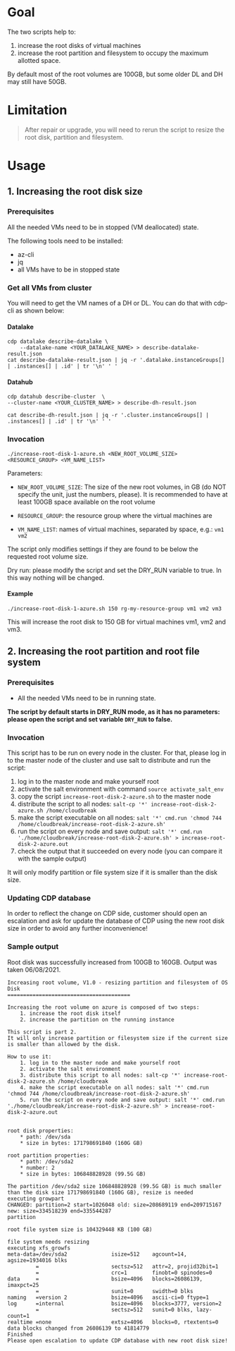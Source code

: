 # Goal

The two scripts help to:
1. increase the root disks of virtual machines
2. increase the root partition and filesystem to occupy the maximum allotted space.

By default most of the root volumes are 100GB, but some older DL and DH may still have 50GB.

# Limitation

> After repair or upgrade, you will need to rerun the script to resize the root disk, partition and filesystem.

# Usage

## 1. Increasing the root disk size

### Prerequisites

All the needed VMs need to be in stopped (VM deallocated) state.

The following tools need to be installed:

* az-cli
* jq
* all VMs have to be in stopped state

### Get all VMs from cluster
You will need to get the VM names of a DH or DL. You can do that with cdp-cli as shown below:

#### Datalake


```
cdp datalake describe-datalake \
    --datalake-name <YOUR_DATALAKE_NAME> > describe-datalake-result.json
cat describe-datalake-result.json | jq -r '.datalake.instanceGroups[] | .instances[] | .id' | tr '\n' ' ' 
```

#### Datahub

```
cdp datahub describe-cluster  \
--cluster-name <YOUR_CLUSTER_NAME> > describe-dh-result.json

cat describe-dh-result.json | jq -r '.cluster.instanceGroups[] | .instances[] | .id' | tr '\n' ' '
```

### Invocation

```./increase-root-disk-1-azure.sh <NEW_ROOT_VOLUME_SIZE> <RESOURCE_GROUP> <VM_NAME_LIST>```

Parameters:
* ```NEW_ROOT_VOLUME_SIZE```: The size of the new root volumes, in GB (do NOT specify the unit, just the numbers, please). It is recommended to have at least 100GB space available on the root volume
  
* ```RESOURCE_GROUP```: the resource group where the virtual machines are
* ```VM_NAME_LIST```: names of virtual machines, separated by space, e.g.: ```vm1 vm2```

The script only modifies settings if they are found to be below the requested root volume size.

Dry run: please modify the script and set the DRY_RUN variable to true. In this way nothing will be changed.

#### Example

```./increase-root-disk-1-azure.sh 150 rg-my-resource-group vm1 vm2 vm3```

This will increase the root disk to 150 GB for virtual machines vm1, vm2 and vm3.

## 2. Increasing the root partition and root file system

### Prerequisites

* All the needed VMs need to be in running state.

**The script by default starts in DRY_RUN mode, as it has no parameters: please open the script and set variable ```DRY_RUN``` to false.**

### Invocation

This script has to be run on every node in the cluster. For that, please log in to the master node of the cluster and use salt to distribute and run the script:

1. log in to the master node and make yourself root
2. activate the salt environment with command ```source activate_salt_env```
3. copy the script ```increase-root-disk-2-azure.sh``` to the master node
4. distribute the script to all nodes: ```salt-cp '*' increase-root-disk-2-azure.sh /home/cloudbreak```
5. make the script executable on all nodes: ```salt '*' cmd.run 'chmod 744 /home/cloudbreak/increase-root-disk-2-azure.sh'```
6. run the script on every node and save output: ```salt '*' cmd.run './home/cloudbreak/increase-root-disk-2-azure.sh' > increase-root-disk-2-azure.out```
7. check the output that it succeeded on every node (you can compare it with the sample output)

It will only modify partition or file system size if it is smaller than the disk size.

### Updating CDP database

In order to reflect the change on CDP side, customer should open an escalation and ask for update the database of CDP using the new root disk size in order to avoid any further inconvenience!

### Sample output
Root disk was successfully increased from 100GB to 160GB.
Output was taken 06/08/2021.

    Increasing root volume, V1.0 - resizing partition and filesystem of OS Disk
    =======================================
    
    Increasing the root volume on azure is composed of two steps:
        1. increase the root disk itself
        2. increase the partition on the running instance
    
    This script is part 2.
    It will only increase partition or filesystem size if the current size is smaller than allowed by the disk.
    
    How to use it:
        1. log in to the master node and make yourself root
        2. activate the salt environment
        3. distribute this script to all nodes: salt-cp '*' increase-root-disk-2-azure.sh /home/cloudbreak
        4. make the script executable on all nodes: salt '*' cmd.run 'chmod 744 /home/cloudbreak/increase-root-disk-2-azure.sh'
        5. run the script on every node and save output: salt '*' cmd.run './home/cloudbreak/increase-root-disk-2-azure.sh' > increase-root-disk-2-azure.out
    
    
    root disk properties: 
        * path: /dev/sda 
        * size in bytes: 171798691840 (160G GB)
    
    root partition properties: 
        * path: /dev/sda2
        * number: 2
        * size in bytes: 106848828928 (99.5G GB)
    
    The partition /dev/sda2 size 106848828928 (99.5G GB) is much smaller than the disk size 171798691840 (160G GB), resize is needed
    executing growpart
    CHANGED: partition=2 start=1026048 old: size=208689119 end=209715167 new: size=334518239 end=335544287
    partition
    
    root file system size is 104329448 KB (100 GB)
    
    file system needs resizing
    executing xfs_growfs
    meta-data=/dev/sda2              isize=512    agcount=14, agsize=1934016 blks
             =                       sectsz=512   attr=2, projid32bit=1
             =                       crc=1        finobt=0 spinodes=0
    data     =                       bsize=4096   blocks=26086139, imaxpct=25
             =                       sunit=0      swidth=0 blks
    naming   =version 2              bsize=4096   ascii-ci=0 ftype=1
    log      =internal               bsize=4096   blocks=3777, version=2
             =                       sectsz=512   sunit=0 blks, lazy-count=1
    realtime =none                   extsz=4096   blocks=0, rtextents=0
    data blocks changed from 26086139 to 41814779
    Finished
    Please open escalation to update CDP database with new root disk size!
